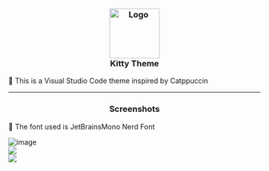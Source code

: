 <h3 align="center">
  <img src="https://i.imgur.com/6N49si5.png" width="100" alt="Logo"/><br>
  Kitty Theme
</h3>

🚀 This is a Visual Studio Code theme inspired by Catppuccin

<hr>
<h3 align="center">
  Screenshots<br>
</h3>
  <p>📝 The font used is JetBrainsMono Nerd Font</p>
  <img src = "https://i.imgur.com/HIN0FQd.png" alt="image"/><br/>
  <img src = "https://i.imgur.com/I3U2i4N.png"/><br/>
  <img src = "https://i.imgur.com/ykydA1M.png"/><br/>
